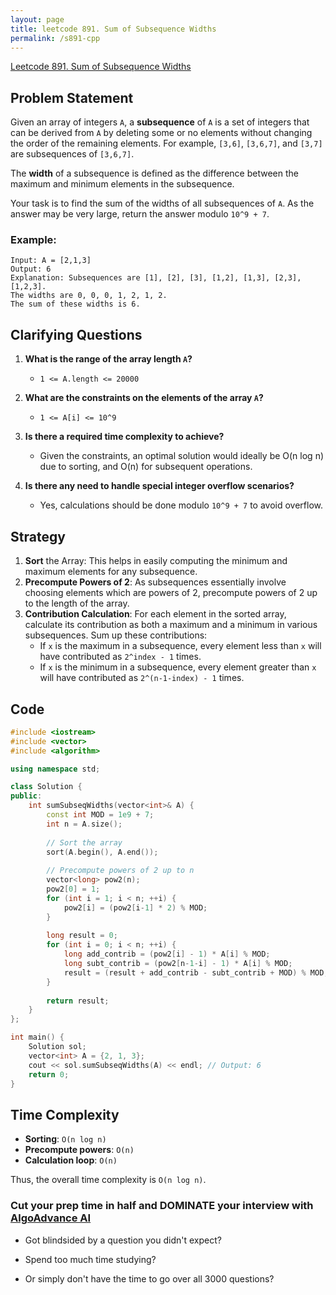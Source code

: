 ```yaml
---
layout: page
title: leetcode 891. Sum of Subsequence Widths
permalink: /s891-cpp
---
```

[Leetcode 891. Sum of Subsequence Widths](https://algoadvance.github.io/algoadvance/l891)
## Problem Statement

Given an array of integers `A`, a **subsequence** of `A` is a set of integers that can be derived from `A` by deleting some or no elements without changing the order of the remaining elements. For example, `[3,6]`, `[3,6,7]`, and `[3,7]` are subsequences of `[3,6,7]`.

The **width** of a subsequence is defined as the difference between the maximum and minimum elements in the subsequence.

Your task is to find the sum of the widths of all subsequences of `A`. As the answer may be very large, return the answer modulo `10^9 + 7`.

### Example:

```
Input: A = [2,1,3]
Output: 6
Explanation: Subsequences are [1], [2], [3], [1,2], [1,3], [2,3], [1,2,3].
The widths are 0, 0, 0, 1, 2, 1, 2.
The sum of these widths is 6.
```

## Clarifying Questions

1. **What is the range of the array length `A`?**
   - `1 <= A.length <= 20000`
   
2. **What are the constraints on the elements of the array `A`?**
   - `1 <= A[i] <= 10^9`

3. **Is there a required time complexity to achieve?**
   - Given the constraints, an optimal solution would ideally be O(n log n) due to sorting, and O(n) for subsequent operations.

4. **Is there any need to handle special integer overflow scenarios?**
   - Yes, calculations should be done modulo `10^9 + 7` to avoid overflow.

## Strategy

1. **Sort** the Array: This helps in easily computing the minimum and maximum elements for any subsequence.
2. **Precompute Powers of 2**: As subsequences essentially involve choosing elements which are powers of 2, precompute powers of 2 up to the length of the array.
3. **Contribution Calculation**: For each element in the sorted array, calculate its contribution as both a maximum and a minimum in various subsequences. Sum up these contributions:
   - If `x` is the maximum in a subsequence, every element less than `x` will have contributed as `2^index - 1` times.
   - If `x` is the minimum in a subsequence, every element greater than `x` will have contributed as `2^(n-1-index) - 1` times.

## Code

```cpp
#include <iostream>
#include <vector>
#include <algorithm>

using namespace std;

class Solution {
public:
    int sumSubseqWidths(vector<int>& A) {
        const int MOD = 1e9 + 7;
        int n = A.size();
        
        // Sort the array
        sort(A.begin(), A.end());
        
        // Precompute powers of 2 up to n
        vector<long> pow2(n);
        pow2[0] = 1;
        for (int i = 1; i < n; ++i) {
            pow2[i] = (pow2[i-1] * 2) % MOD;
        }
        
        long result = 0;
        for (int i = 0; i < n; ++i) {
            long add_contrib = (pow2[i] - 1) * A[i] % MOD;
            long subt_contrib = (pow2[n-1-i] - 1) * A[i] % MOD;
            result = (result + add_contrib - subt_contrib + MOD) % MOD;
        }
        
        return result;
    }
};

int main() {
    Solution sol;
    vector<int> A = {2, 1, 3};
    cout << sol.sumSubseqWidths(A) << endl; // Output: 6
    return 0;
}
```

## Time Complexity

- **Sorting**: `O(n log n)`
- **Precompute powers**: `O(n)`
- **Calculation loop**: `O(n)`

Thus, the overall time complexity is `O(n log n)`.


### Cut your prep time in half and DOMINATE your interview with [AlgoAdvance AI](https://algoAdvance.com)

- Got blindsided by a question you didn't expect?

- Spend too much time studying?

- Or simply don't have the time to go over all 3000 questions?

